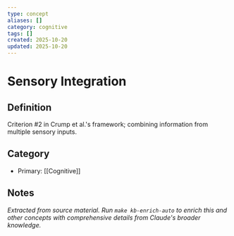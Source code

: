 ```yaml
---
type: concept
aliases: []
category: cognitive
tags: []
created: 2025-10-20
updated: 2025-10-20
---
```


# Sensory Integration

## Definition

Criterion #2 in Crump et al.'s framework; combining information from multiple sensory inputs.

## Category

- Primary: [[Cognitive]]

## Notes

*Extracted from source material. Run `make kb-enrich-auto` to enrich this and other concepts with comprehensive details from Claude's broader knowledge.*
